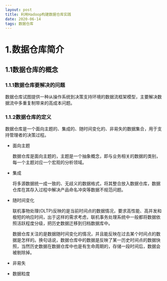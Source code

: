 ```yaml
---
layout: post
title: 利用Hadoop构建数据仓库实践
date: 2020-06-14 
tags: 数据仓库 
---
```


# 1.数据仓库简介

## 1.1数据仓库的概念

### 1.1.1数据仓库要解决的问题

数据仓库试图提供一种从操作系统到决策支持环境的数据流框架模型，主要解决数据流中多重复制带来的高成本问题。

### 1.1.2数据仓库的定义

数据仓库是一个面向主题的、集成的、随时间变化的、非易失的数据集合，用于支持管理者的决策过程。

- 面向主题

  数据仓库是面向主题的，主题是一个抽象概念，即与业务相关的数据的类别，每一个主题对应一个宏观的分析领域。

- 集成

  将多源数据统一成一致的、无歧义的数据格式，将其整合放入数据仓库，数据仓库在其存入过程中解决产品命名冲突等数据不规范问题。

- 随时间变化

  联机事物处理(OLTP)反映的是当前时间点的数据情况，要求高性能、高并发和极短的响应时间，出于这样的需求考虑，联机事务处理系统中一般都将数据依照活跃程度分级，把历史数据迁移到归档数据库中。

  数据仓库关注的是数据随时间变化的情况，并且能反映在过去某个时间点的数据是怎样的。换句话说，数据仓库中的数据是反映了某一历史时间点的数据快照，当然历史数据在数据仓库中也是有生命周期的，存储一段时间后，数据会被剔除掉。

- 非易失













 

- 数据粒度

  

  

